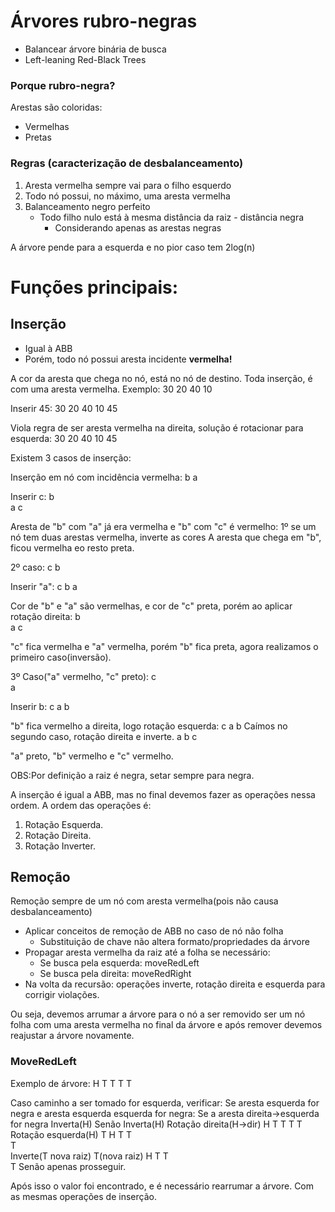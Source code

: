 # Árvores rubro-negras
- Balancear árvore binária de busca
- Left-leaning Red-Black Trees

### Porque rubro-negra?
Arestas são coloridas:
- Vermelhas
- Pretas

### Regras (caracterização de desbalanceamento)
1. Aresta vermelha sempre vai para o filho esquerdo
2. Todo nó possui, no máximo, uma aresta vermelha
3. Balanceamento negro perfeito
   - Todo filho nulo está à mesma distância da raiz - distância negra
       - Considerando apenas as arestas negras 

A árvore pende para a esquerda e no pior caso tem 2log(n)

# Funções principais:

## Inserção
- Igual à ABB
- Porém, todo nó possui aresta incidente **vermelha!**

A cor da aresta que chega no nó, está no nó de destino.
Toda inserção, é com uma aresta vermelha.
Exemplo:
        30
    20      40
10

Inserir 45:
        30
    20      40
10              45

Viola regra de ser aresta vermelha na direita, solução é rotacionar para esquerda:
        30
    20      40
10       45

Existem 3 casos de inserção:

Inserção em nó com incidência vermelha:
    b
a

Inserir c:
    b   
a       c

Aresta de "b" com "a" já era vermelha e "b" com "c" é vermelho:
1º se um nó tem duas arestas vermelha, inverte as cores
A aresta que chega em "b", ficou vermelha eo resto preta.

2º caso:
    c
b

Inserir "a":
        c
    b
a

Cor de "b" e "a" são vermelhas, e cor de "c" preta, porém ao aplicar rotação direita:
    b   
a       c   

"c" fica vermelha e "a" vermelha, porém "b" fica preta, agora realizamos o primeiro caso(inversão).

3º Caso("a" vermelho, "c" preto):
    c   
a

Inserir b:
    c
a
  b

"b" fica vermelho a direita, logo rotação esquerda:
        c
    a
b
Caímos no segundo caso, rotação direita e inverte.
    a
b        c

"a" preto, "b" vermelho e "c" vermelho.

OBS:Por definição a raiz é negra, setar sempre para negra.

A inserção é igual a ABB, mas no final devemos fazer as operações nessa ordem.
A ordem das operações é:
1. Rotação Esquerda.
2. Rotação Direita.
3. Rotação Inverter.

## Remoção

Remoção sempre de um nó com aresta vermelha(pois não causa desbalanceamento)
 - Aplicar conceitos de remoção de ABB no caso de nó não folha
   - Substituição de chave não altera formato/propriedades da árvore
 - Propagar aresta vermelha da raiz até a folha se necessário:
   - Se busca pela esquerda: moveRedLeft
   - Se busca pela direita: moveRedRight
 - Na volta da recursão: operações inverte, rotação direita e esquerda para corrigir violações.

Ou seja, devemos arrumar a árvore para o nó a ser removido ser um nó folha com uma aresta vermelha no final da árvore e após remover devemos reajustar a árvore novamente.

### MoveRedLeft
Exemplo de árvore: 
        H
    T       T
T        T

Caso caminho a ser tomado for esquerda, verificar:
Se aresta esquerda for negra e aresta esquerda esquerda for negra:
    Se a aresta direita->esquerda for negra
        Inverta(H)
    Senão
        Inverta(H)
        Rotação direita(H->dir)
                H
            T       T
        T               T
        Rotação esquerda(H)
                    T
                H       T
            T               
        T    
        Inverte(T nova raiz)
                    T(nova raiz)
                H       T
            T               
        T
Senão
    apenas prosseguir.

Após isso o valor foi encontrado, e é necessário rearrumar a árvore.
Com as mesmas operações de inserção.